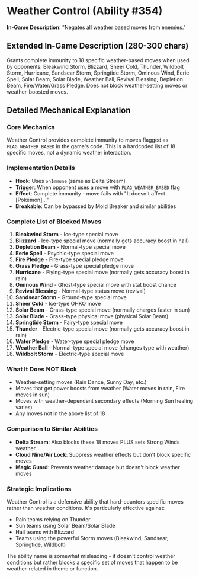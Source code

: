 # Weather Control (Ability #354)

**In-Game Description**: "Negates all weather based moves from enemies."

## Extended In-Game Description (280-300 chars)
Grants complete immunity to 18 specific weather-based moves when used by opponents: Bleakwind Storm, Blizzard, Sheer Cold, Thunder, Wildbolt Storm, Hurricane, Sandsear Storm, Springtide Storm, Ominous Wind, Eerie Spell, Solar Beam, Solar Blade, Weather Ball, Revival Blessing, Depletion Beam, Fire/Water/Grass Pledge. Does not block weather-setting moves or weather-boosted moves.

## Detailed Mechanical Explanation

### Core Mechanics
Weather Control provides complete immunity to moves flagged as `FLAG_WEATHER_BASED` in the game's code. This is a hardcoded list of 18 specific moves, not a dynamic weather interaction.

### Implementation Details
- **Hook**: Uses `onImmune` (same as Delta Stream)
- **Trigger**: When opponent uses a move with `FLAG_WEATHER_BASED` flag
- **Effect**: Complete immunity - move fails with "It doesn't affect [Pokémon]..."
- **Breakable**: Can be bypassed by Mold Breaker and similar abilities

### Complete List of Blocked Moves
1. **Bleakwind Storm** - Ice-type special move
2. **Blizzard** - Ice-type special move (normally gets accuracy boost in hail)
3. **Depletion Beam** - Normal-type special move
4. **Eerie Spell** - Psychic-type special move
5. **Fire Pledge** - Fire-type special pledge move
6. **Grass Pledge** - Grass-type special pledge move
7. **Hurricane** - Flying-type special move (normally gets accuracy boost in rain)
8. **Ominous Wind** - Ghost-type special move with stat boost chance
9. **Revival Blessing** - Normal-type status move (revival)
10. **Sandsear Storm** - Ground-type special move
11. **Sheer Cold** - Ice-type OHKO move
12. **Solar Beam** - Grass-type special move (normally charges faster in sun)
13. **Solar Blade** - Grass-type physical move (physical Solar Beam)
14. **Springtide Storm** - Fairy-type special move
15. **Thunder** - Electric-type special move (normally gets accuracy boost in rain)
16. **Water Pledge** - Water-type special pledge move
17. **Weather Ball** - Normal-type special move (changes type with weather)
18. **Wildbolt Storm** - Electric-type special move

### What It Does NOT Block
- Weather-setting moves (Rain Dance, Sunny Day, etc.)
- Moves that get power boosts from weather (Water moves in rain, Fire moves in sun)
- Moves with weather-dependent secondary effects (Morning Sun healing varies)
- Any moves not in the above list of 18

### Comparison to Similar Abilities
- **Delta Stream**: Also blocks these 18 moves PLUS sets Strong Winds weather
- **Cloud Nine/Air Lock**: Suppress weather effects but don't block specific moves
- **Magic Guard**: Prevents weather damage but doesn't block weather moves

### Strategic Implications
Weather Control is a defensive ability that hard-counters specific moves rather than weather conditions. It's particularly effective against:
- Rain teams relying on Thunder
- Sun teams using Solar Beam/Solar Blade
- Hail teams with Blizzard
- Teams using the powerful Storm moves (Bleakwind, Sandsear, Springtide, Wildbolt)

The ability name is somewhat misleading - it doesn't control weather conditions but rather blocks a specific set of moves that happen to be weather-related in theme or function.